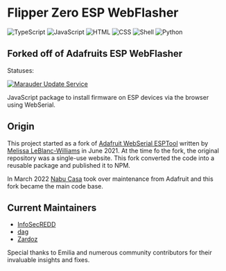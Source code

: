 # Flipper Zero ESP WebFlasher
![TypeScript](https://img.shields.io/badge/TypeScript-41.2%25-blue.svg?style=flat-square&logo=typescript)
![JavaScript](https://img.shields.io/badge/JavaScript-30.8%25-yellow.svg?style=flat-square&logo=javascript)
![HTML](https://img.shields.io/badge/HTML-13.7%25-orange.svg?style=flat-square&logo=html5)
![CSS](https://img.shields.io/badge/CSS-11.3%25-brightgreen.svg?style=flat-square&logo=css3&logoColor=blue)
![Shell](https://img.shields.io/badge/Shell-2.0%25-lightgrey.svg?style=flat-square&logo=gnu-bash)
![Python](https://img.shields.io/badge/Python-3.2%25-blue.svg?style=flat-square&logo=python)

## Forked off of Adafruits ESP WebFlasher

Statuses:

[![Marauder Update Service](https://github.com/FZEEFlasher/fzeeflasher.github.io/actions/workflows/CheckMarauder.yml/badge.svg)](https://github.com/FZEEFlasher/fzeeflasher.github.io/actions/workflows/CheckMarauder.yml)

JavaScript package to install firmware on ESP devices via the browser using WebSerial.

## Origin

This project started as a fork of [Adafruit WebSerial ESPTool](https://github.com/adafruit/Adafruit_WebSerial_ESPTool) written by
[Melissa LeBlanc-Williams](https://github.com/makermelissa) in June 2021. At the time fo the fork, the original repository was a single-use website. This fork converted the code into a reusable package and published it to NPM.

In March 2022 [Nabu Casa](https://www.nabucasa.com) took over maintenance from Adafruit and this fork became the main code base.

## Current Maintainers

- [InfoSecREDD](https://github.com/InfoSecREDD)
- [dag](https://github.com/dagnazty)
- [Zardoz](https://github.com/Zardoz66)

Special thanks to Emilia and numerous community contributors for their invaluable insights and fixes.
